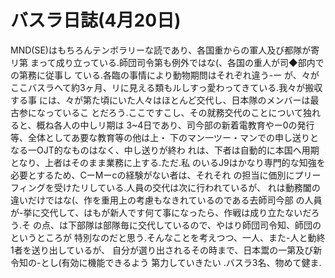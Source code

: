 # バスラ日誌(4月20日)

MND(SE)はもちろんテンボラリーな読であり、各国重からの軍人及び都隊が寄リ第
まって成り立っている.師団司令第も例外ではな(、各国の重人が司◆部内での第務に従事し
ている.各臨の事情により動物期問はそれぞれ違う-ー
が、々が
ここバスラへて約3ヶ月、リに見える類もルしすっ愛わってきている.我々が搬収する事
には、々が第た頃にいた人々はほとんど交代し、日本隊のメンバーは最古参になっているこ
とだろう.ここですこし、その就務交代のことについて独れると、概ね各人の中しリ期は
3~4日であり、司今部の新着電教育やー0の発行等、全体としてあ要な教育等の他は上・
下のマン一ツー・マンでの申し送りとなる一OJT的なものはなく、中し送りが終わ
れは、下者は自動的に本国へ用期となり、上者はそのまま業務に上する.ただ.私
のいるJ9はかなり専門的な知強を必要とするため、CーMーcの経験がない者は、それそれ
の担当に価別にプリーフィングを受けたリしている.人員の交代は次に行われているが、
れは動務闔の違いだけではな(、作を重用上の考慮もなきれているのである去師司今部
の人員が-挙に交代して、はもが新人です何て事になったら、作戦は成り立たないだろう.そ
の点、は下部隊は部隊毎に交代しているので、やはり師団司令知、師団のというところが
特別なのだと思う.そんなことを考えつつ、一人、また-人と動終1者を送り出しているが、
自分が選り出されるその時まで、日本鬻の一第及び新令知の-とし(有効に機能できるよう
第力していきたい
.バスラ3名、物めて健ま.
